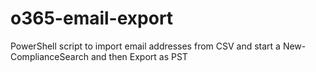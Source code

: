 # o365-email-export
PowerShell script to import email addresses from CSV and start a New-ComplianceSearch and then Export as PST
